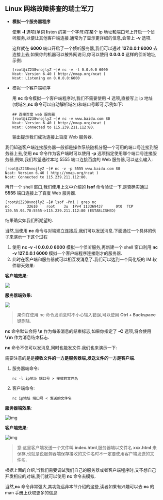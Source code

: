 ## Linux 网络故障排查的瑞士军刀

- **模拟一个服务器程序**

  使用 **-l** 选项(单词 **l**isten 的第一个字母)在某个 ip 地址和端口号上开启一个侦听服务,以便让其他客户端连接.通常为了显示更详细的信息,会带上 **-v** 选项.


  这样就在 **6000** 端口开启了一个侦听服务器,我们可以通过 **127.0.0.1:6000** 去连接上去;如果你的机器可以被外网访问,你可以使用 **0.0.0.0** 这样的侦听地址,示例:

  ```
  [root@iZ238vnojlyZ ~]# nc -v -l 0.0.0.0 6000
  Ncat: Version 6.40 ( http://nmap.org/ncat )
  Ncat: Listening on 0.0.0.0:6000
  ```

- 模拟一个客户端程序

  用 **nc** 命令模拟一个客户端程序时,我们不需要使用 **-l** 选项,直接写上 ip 地址(或域名,**nc** 命令可以自动解析域名)和端口号即可,示例如下:

  ```
  ## 连接百度 web 服务器
  [root@iZ238vnojlyZ ~]# nc -v www.baidu.com 80
  Ncat: Version 6.40 ( http://nmap.org/ncat )
  Ncat: Connected to 115.239.211.112:80.
  ```

  输出提示我们成功连接上百度 Web 服务器.

我们知道客户端连接服务器一般都是操作系统随机分配一个可用的端口号连接到服务器上去,使用 **nc** 命令作为客户端时可以使用 **-p** 选项指定使用哪个端口号连接服务器,例如,我们希望通过本地 5555 端口连接百度的 Web 服务器,可以这么输入:

```
[root@iZ238vnojlyZ ~]# nc -v -p 5555 www.baidu.com 80
Ncat: Version 6.40 ( http://nmap.org/ncat )
Ncat: Connected to 115.239.211.112:80.
```

再开一个 shell 窗口,我们使用上文中介绍的 **lsof** 命令验证一下,是否确实通过 **5555** 端口连接上了百度 Web 服务器.

```
[root@iZ238vnojlyZ ~]# lsof -Pni | grep nc
nc        32610    root    3u  IPv4 113369437      0t0  TCP 120.55.94.78:5555->115.239.211.112:80 (ESTABLISHED)
```

结果确实如我们所期望的.

当然,当使用 **nc** 命令与对端建立连接后,我们可以发送消息.下面通过一个具体的例子来演示一下这个过程

1. 使用 **nc -v -l 0.0.0.0 6000** 模拟一个侦听服务,再新建一个 shell 窗口利用 **nc -v 127.0.0.1 6000** 模拟一个客户端程序连接刚才的服务器.
2. 此时在客户端和服务器就可以相互发消息了.我们可以达到一个简化版的 IM 软件聊天效果:

**客户端效果:**

![](../imgs/nc1.png)

**服务器端效果:**

![](../imgs/nc2.jpeg)





> 果你在使用 nc 命令发消息时不小心输入错误,可以使用 **Ctrl + Backspace** 键删除.

**nc** 命令默认会将 **\n** 作为每条消息的结束标志,如果你指定了 **-C** 选项,将会使用 **\r\n** 作为消息结束标志.

**nc** 命令不仅可以发消息,同时也能发文件.我们也来演示一下:

需要注意的是是**接收文件的一方是服务器端,发送文件的一方是客户端**.

1. 服务器端命令:

   ```
   nc -l ip地址 端口号 > 接收的文件名
   ```

2. 客户端命令:

   ```
   nc ip地址 端口号 < 发送的文件名
   ```

**服务器端效果**:

![img](../imgs/nc3.jpeg)

**客户端效果:**

![img](https://mmbiz.qpic.cn/mmbiz_png/ic8RqseyjxMM4O9PrQeYEZ96kC0aP9fXq02fwwzmOXVibyIyH5Qa4Sc7BMZrOBjibg4wibnWmdFalicBMXpNicR3MOjA/640?wx_fmt=png&tp=webp&wxfrom=5&wx_lazy=1&wx_co=1)



> 意:这里客户端发送一个文件叫 **index.html**,服务器端以文件名 **xxx.html** 来保存,也就是说服务器端保存接收的文件名时不一定要使用客户端发送的文件名.

根据上面的介绍,当我们需要调试我们自己的服务器或者客户端程序时,又不想自己开发相应的对端,我们就可以使用 **nc** 命令去模拟.

当然,**nc** 命令非常强大,其功能远非本节介绍的这些,读者如果有兴趣可以去 **nc** 的 man 手册上获取更多的信息.
